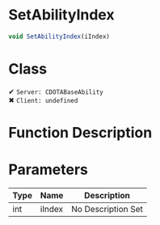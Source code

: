 # SetAbilityIndex
```js	
void SetAbilityIndex(iIndex)
```
# Class
✔ `Server: CDOTABaseAbility`  
✖ `Client: undefined`  

# Function Description

# Parameters
Type|Name|Description
--|--|--
int|iIndex|No Description Set
